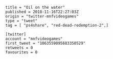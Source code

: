 ```
title = "Oil on the water"
published = 2018-11-16T22:27:03Z
origin = "twitter-mnfvideogames"
type = "tweet"
tag = [ "ps4share", "red-dead-redemption-2",]

[twitter]
account = "mnfvideogames"
first_tweet = "1063559095683350529"
retweets = 0
favourites = 0
```

<p class='image'><img src='https://mnf.m17s.net/2018/11/16/DsKFW9cXcAE9n1Y.jpg' alt=''></p>

